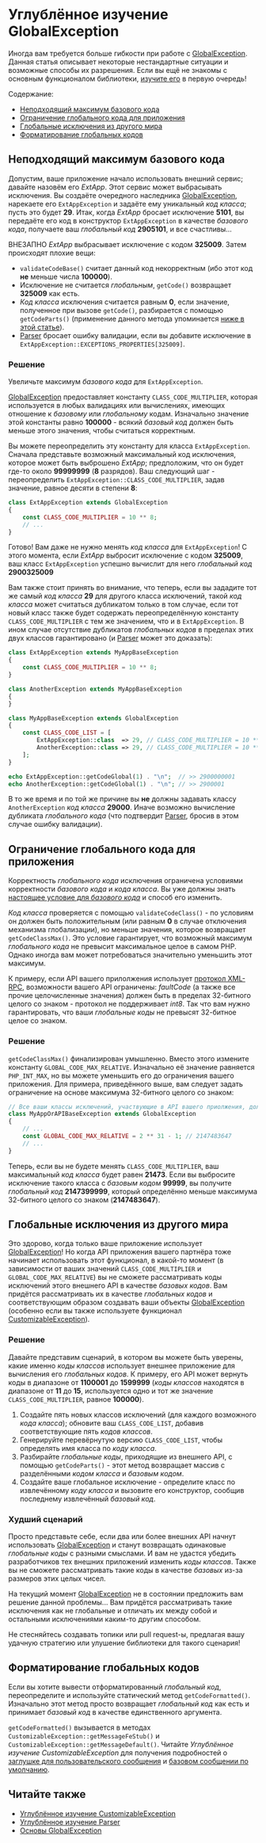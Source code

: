 # Углублённое изучение GlobalException

Иногда вам требуется больше гибкости при работе с [GlobalException](../dummies/global-exception.md). Данная статья
описывает некоторые нестандартные ситуации и возможные способы их разрешения. Если вы ещё не знакомы с основным
функционалом библиотеки, [изучите его](../dummies/about.md) в первую очередь!

Содержание:
- [Неподходящий максимум базового кода](#неподходящий-максимум-базового-кода)
- [Ограничение глобального кода для приложения](#ограничение-глобального-кода-для-приложения)
- [Глобальные исключения из другого мира](#глобальные-исключения-из-другого-мира)
- [Форматирование глобальных кодов](#форматирование-глобальных-кодов)

## Неподходящий максимум базового кода

Допустим, ваше приложение начало использовать внешний сервис; давайте назовём его _ExtApp_. Этот сервис может
выбрасывать исключения. Вы создаёте очередного наследника [GlobalException](../dummies/global-exception.md), нарекаете
его `ExtAppException` и задаёте ему уникальный _код класса_; пусть это будет **29**. Итак, когда _ExtApp_ бросает
исключение **5101**, вы передаёте его код в конструктор `ExtAppException` в качестве _базового кода_, получаете ваш
_глобальный код_ **2905101**, и все счастливы...

ВНЕЗАПНО _ExtApp_ выбрасывает исключение с кодом **325009**. Затем происходят плохие вещи:
- `validateCodeBase()` считает данный код некорректным (ибо этот код **не** меньше числа **100000**).
- Исключение не считается _глобальным_, `getCode()` возвращает **325009** как есть.
- _Код класса_ исключения считается равным **0**, если значение, полученное при вызове `getCode()`, разбирается с
помощью `getCodeParts()` (применение данного метода упоминается
[ниже в этой статье](#глобальные-исключения-из-другого-мира)).
- [Parser](../dummies/parser.md#валидация-исключений) бросает ошибку валидации, если вы добавите исключение в
`ExtAppException::EXCEPTIONS_PROPERTIES[325009]`.

### Решение

Увеличьте максимум _базового кода_ для `ExtAppException`.

[GlobalException](../dummies/global-exception.md#валидация-кодов) предоставляет константу `CLASS_CODE_MULTIPLIER`,
которая используется в любых валидациях или вычислениях, имеющих отношение к _базовому_ или _глобальному_ кодам.
Изначально значение этой константы равно **100000** - всякий _базовый код_ должен быть меньше этого значения, чтобы
считаться корректным.

Вы можете переопределить эту константу для класса `ExtAppException`. Сначала представьте возможный максимальный код
исключения, которое может быть выброшено _ExtApp_; предположим, что он будет где-то около **99999999** (**8**
разрядов). Ваш следующий шаг - переопределить `ExtAppException::CLASS_CODE_MULTIPLIER`, задав значение, равное десяти
в степени **8**:

```php
class ExtAppException extends GlobalException
{
    const CLASS_CODE_MULTIPLIER = 10 ** 8;
    // ...
}
```

Готово! Вам даже не нужно менять _код класса_ для `ExtAppException`! С этого момента, если _ExtApp_ выбросит исключение
с кодом **325009**, ваш класс `ExtAppException` успешно вычислит для него _глобальный код_ **2900325009**

Вам также стоит принять во внимание, что теперь, если вы зададите тот же самый _код класса_ **29** для другого класса
исключений, такой _код класса_ может считаться дубликатом только в том случае, если тот новый класс также будет
содержать переопределённую константу `CLASS_CODE_MULTIPLIER` с тем же значением, что и в `ExtAppException`. В ином
случае отсутствие дубликатов _глобальных кодов_ в пределах этих двух классов гарантировано (и
[Parser](../dummies/parser.md#валидация-классов) может это доказать):

```php
class ExtAppException extends MyAppBaseException
{
    const CLASS_CODE_MULTIPLIER = 10 ** 8;
}

class AnotherException extends MyAppBaseException
{
}

class MyAppBaseException extends GlobalException
{
    const CLASS_CODE_LIST = [
        ExtAppException::class  => 29, // CLASS_CODE_MULTIPLIER = 10 ** 8;
        AnotherException::class => 29, // CLASS_CODE_MULTIPLIER = 10 ** 5;
    ];
}

echo ExtAppException::getCodeGlobal(1) . "\n";  // >> 2900000001
echo AnotherException::getCodeGlobal(1) . "\n"; // >> 2900001
```

В то же время и по той же причине вы **не** должны задавать классу `AnotherException` _код класса_ **29000**. Иначе
возможно вычисление дубликата _глобального кода_ (что подтвердит [Parser](../dummies/parser.md#валидация-классов),
бросив в этом случае ошибку валидации).

## Ограничение глобального кода для приложения

Корректность _глобального кода_ исключения ограничена условиями корректности _базового кода_ и _кода класса_. Вы уже
должны знать [настоящее условие для _базового кода_](#неподходящий-максимум-базового-кода) и способ его изменить.

_Код класса_ проверяется с помощью `validateCodeClass()` - по условиям он должен быть положительным (или равным **0**
в случае отключения механизма глобализации), но меньше значения, которое возвращает `getCodeClassMax()`. Это условие
гарантирует, что возможный максимум _глобального кода_ не превысит максимальное целое в самом PHP. Однако иногда вам
может потребоваться значительно уменьшить этот максимум.

К примеру, если API вашего прилолжения использует [протокол XML-RPC](http://xmlrpc.scripting.com/spec.html),
возможности вашего API ограничены: _faultCode_ (а также все прочие целочисленные значения) должен быть в пределах
32-битного целого со знаком - протокол не поддерживает _int8_. Так что вам нужно гарантировать, что ваши _глобальные
коды_ не превысят 32-битное целое со знаком.

### Решение

`getCodeClassMax()` финализирован умышленно. Вместо этого измените константу `GLOBAL_CODE_MAX_RELATIVE`. Изначально её
значение равняется `PHP_INT_MAX`, но вы можете уменьшить его до ограничения вашего приложения. Для примера,
приведённого выше, вам следует задать ограничение на основе максимума 32-битного целого со знаком:

```php
// Все ваши классы исключений, участвующие в API вашего приолжения, должны наследовать данный класс:
class MyAppOrAPIBaseException extends GlobalException
{
    // ...
    const GLOBAL_CODE_MAX_RELATIVE = 2 ** 31 - 1; // 2147483647
    // ...
}
```

Теперь, если вы не будете менять `CLASS_CODE_MULTIPLIER`, ваш максимальный _код класса_ будет равен **21473**. Если вы
выбросите исключение такого класса с _базовым кодом_ **99999**, вы получите _глобальный код_ **2147399999**, который
определённо меньше максимума 32-битного целого со знаком (**2147483647**).

## Глобальные исключения из другого мира

Это здорово, когда только ваше приложение использует [GlobalException](../dummies/global-exception.md)! Но когда API
приложения вашего партнёра тоже начинает использовать этот функционал, в какой-то момент (в зависимости от ваших
значений `CLASS_CODE_MULTIPLIER` и `GLOBAL_CODE_MAX_RELATIVE`) вы не сможете рассматривать коды исключений этого
внешнего API в качестве _базовых кодов_. Вам придётся рассматривать их в качестве _глобальных кодов_ и соответствующим
образом создавать ваши объекты [GlobalException](../dummies/global-exception.md) (особенно если вы также используете
функционал [CustomizableException](../dummies/customizable-exception.md)).

### Решение

Давайте представим сценарий, в котором вы можете быть уверены, какие именно _коды классов_ использует внешнее
приложение для вычисления его _глобальных кодов_. К примеру, его API может вернуть коды в диапазоне от **1100001** до
**1599999** (_коды классов_ находятся в диапазоне от **11** до **15**, используется одно и тот же значение
`CLASS_CODE_MULTIPLIER`, равное **100000**).

1. Создайте пять новых классов исключений (для каждого возможного _кода класса_); обновите ваш `CLASS_CODE_LIST`,
добавив соответствующие пять _кодов классов_.
1. Генерируйте перевёрнутую версию `CLASS_CODE_LIST`, чтобы определять имя класса по _коду класса_.
1. Разбирайте _глобальные коды_, приходящие из внешнего API, с помощью `getCodeParts()` - этот метод возвращает массив
с разделёнными _кодом класса_ и _базовым кодом_.
1. Создайте ваше глобальное исключение - определите класс по извлечённому _коду класса_ и вызовите его конструктор,
сообщив последнему извлечённый _базовый код_.

### Худший сценарий

Просто представьте себе, если два или более внешних API начнут использовать
[GlobalException](../dummies/global-exception.md) и станут возвращать одинаковые _глобальные коды_ с разными смыслами.
И вам не удастся убедить разработчиков тех внешних приложений изменить _коды классов_. Также вы не сможете
рассматривать такие коды в качестве _базовых_ из-за размеров этих целых чисел.

На текущий момент [GlobalException](../dummies/global-exception.md) не в состоянии предложить вам решение данной
проблемы... Вам придётся рассматривать такие исключения как не глобальные и отличать их между собой и остальными
исключениями каким-то другим способом.

Не стесняйтесь создавать топики или pull request-ы, предлагая вашу удачную стратегию или улушение библиотеки для
такого сценария!

## Форматирование глобальных кодов

Если вы хотите вывести отформатированный _глобальный код_, переопределите и используйте статический метод
`getCodeFormatted()`. Изначально этот метод просто возвращает _глобальный код_ как есть и принимает _базовый код_ в
качестве единственного аргумента.

`getCodeFormatted()` вызывается в методах `CustomizableException::getMessageFeStub()` и
`CustomizableException::getMessageDefault()`. Читайте _Углублённое изучение CustomizableException_ для получения
подробностей о
[заглушке для пользовательского сообщения](customizable-exception.md#заглушка-для-пользовательского-сообщения) и
[базовом сообщении по умолчанию](customizable-exception.md#базовое-сообщение-по-умолчанию).

## Читайте также

- [Углублённое изучение CustomizableException](customizable-exception.md)
- [Углублённое изучение Parser](parser.md)
- [Основы GlobalException](../dummies/global-exception.md)
